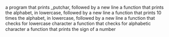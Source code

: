 a program that prints _putchar, followed by a new line
a function that prints the alphabet, in lowercase, followed by a new line
a function that prints 10 times the alphabet, in lowercase, followed by a new line
a function that checks for lowercase character
a function that checks for alphabetic character
a function that prints the sign of a number


